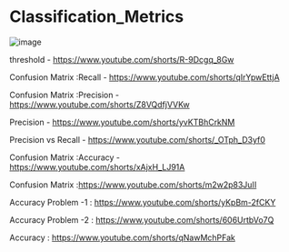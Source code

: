 # Classification_Metrics

![image](https://github.com/YouAITube/Classification_Metrics/assets/157230552/a241be23-2120-4037-8362-c29b7a887d19)

threshold - https://www.youtube.com/shorts/R-9Dcgq_8Gw

Confusion Matrix :Recall - https://www.youtube.com/shorts/qIrYpwEttjA

Confusion Matrix :Precision - https://www.youtube.com/shorts/Z8VQdfjVVKw

Precision - https://www.youtube.com/shorts/yvKTBhCrkNM

Precision vs Recall - https://www.youtube.com/shorts/_OTph_D3yf0

Confusion Matrix :Accuracy - https://www.youtube.com/shorts/xAjxH_LJ91A

Confusion Matrix :https://www.youtube.com/shorts/m2w2p83JuII

Accuracy Problem -1 : https://www.youtube.com/shorts/yKpBm-2fCKY

Accuracy Problem -2 :  https://www.youtube.com/shorts/606UrtbVo7Q

Accuracy : https://www.youtube.com/shorts/qNawMchPFak




